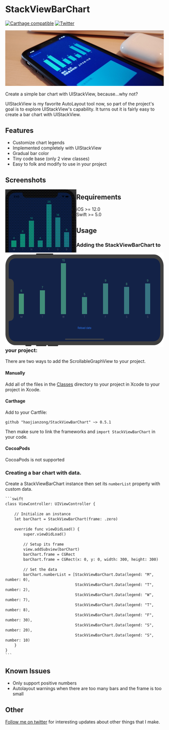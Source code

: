 # StackViewBarChart
[![Carthage compatible](https://img.shields.io/badge/Carthage-compatible-4BC51D.svg?style=flat)](https://github.com/Carthage/Carthage)
[![Twitter](https://img.shields.io/badge/twitter-@haojianzong.svg?style=flat)](http://twitter.com/haojianzong)

<img src="https://github.com/haojianzong/StackViewBarChart/blob/master/intro.jpg" />

Create a simple bar chart with UIStackView, because...why not?

UIStackView is my favorite AutoLayout tool now, so part of the project's goal is to explore UIStackView's capability. It turns out it is fairly easy to create a bar chart with UIStackView.

## Features

- Customize chart legends
- Implemented completely with UIStackView
- Gradual bar color
- Tiny code base (only 2 view classes)
- Easy to folk and modify to use in your project

## Screenshots

<img height="200" align="left" src="https://github.com/haojianzong/StackViewBarChart/blob/master/demo-gif.gif" />
<img height="300" align="left" src="https://github.com/haojianzong/StackViewBarChart/blob/master/demo-landscape.png" />

## Requirements

- iOS >= 12.0
- Swift >= 5.0

## Usage

### Adding the StackViewBarChart to your project:

There are two ways to add the ScrollableGraphView to your project.

#### Manually
Add all of the files in the [Classes](StackViewBarChartExample/Classes/) directory to your project in Xcode to your project in Xcode.

#### Carthage

Add to your Cartfile:

```
github "haojianzong/StackViewBarChart" ~> 0.5.1
```

Then make sure to link the frameworks and `import StackViewBarChart` in your code.

#### CocoaPods

CocoaPods is not supported

### Creating a bar chart with data.

Create a StackViewBarChart instance then set its `numberList` property with custom data.

    ```swift
    class ViewController: UIViewController {

        // Initialize an instance
        let barChart = StackViewBarChart(frame: .zero)

        override func viewDidLoad() {
            super.viewDidLoad()

            // Setup its frame
            view.addSubview(barChart)
            barChart.frame = CGRect
            barChart.frame = CGRect(x: 0, y: 0, width: 300, height: 300)

            // Set the data
            barChart.numberList = [StackViewBarChart.Data(legend: "M", number: 0),
                                   StackViewBarChart.Data(legend: "T", number: 2),
                                   StackViewBarChart.Data(legend: "W", number: 7),
                                   StackViewBarChart.Data(legend: "T", number: 8),
                                   StackViewBarChart.Data(legend: "F", number: 30),
                                   StackViewBarChart.Data(legend: "S", number: 20),
                                   StackViewBarChart.Data(legend: "S", number: 10)
        }
    }
    ```  
    
## Known Issues

- Only support positive numbers
- Autolayout warnings when there are too many bars and the frame is too small

## Other

[Follow me on twitter](https://twitter.com/haojianzong) for interesting updates about other things that I make.
